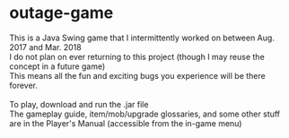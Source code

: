 # outage-game
This is a Java Swing game that I intermittently worked on between Aug. 2017 and Mar. 2018<br>
I do not plan on ever returning to this project (though I may reuse the concept in a future game)<br>
This means all the fun and exciting bugs you experience will be there forever.<br><br>
To play, download and run the .jar file<br>
The gameplay guide, item/mob/upgrade glossaries, and some other stuff are in the Player's Manual (accessible from the in-game menu)
